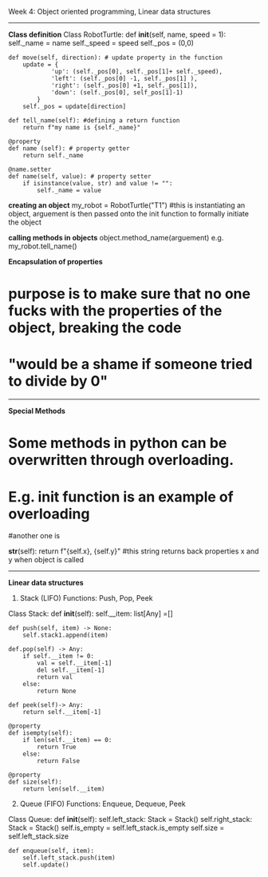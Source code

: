 Week 4: Object oriented programming, Linear data structures
_____________________________________________________________________________

__Class definition__
Class RobotTurtle:
    def __init__(self, name, speed = 1):
        self._name = name
        self._speed = speed
        self._pos = (0,0) 

    def move(self, direction): # update property in the function
        update = {
                'up': (self._pos[0], self._pos[1]+ self._speed),
                'left': (self._pos[0] -1, self._pos[1] ),
                'right': (self._pos[0] +1, self._pos[1]),
                'down': (self._pos[0], self_pos[1]-1)
            }
        self._pos = update[direction]

    def tell_name(self): #defining a return function
        return f"my name is {self._name}"

    @property
    def name (self): # property getter
        return self._name

    @name.setter 
    def name(self, value): # property setter
        if isinstance(value, str) and value != "":
            self._name = value


__creating an object__
my_robot = RobotTurtle("T1")  #this is instantiating an object, arguement is then passed onto the init function to formally initiate the object

__calling methods in objects__
object.method_name(arguement)
e.g. my_robot.tell_name()


__Encapsulation of properties__
# purpose is to make sure that no one fucks with the properties of the object, breaking the code
# "would be a shame if someone tried to divide by 0"
____________________________________________________________________________

__Special Methods__
# Some methods in python can be overwritten through overloading.
# E.g. __init__ function is an example of overloading


#another one is 

__str__(self):
    return f"{self.x}, {self.y}"
#this string returns back properties x and y when object is called

______________________________________________________________________________

__Linear data structures__

1. Stack (LIFO)
Functions: Push, Pop, Peek

Class Stack:
    def __init__(self):
        self.__item: list[Any] =[]

    def push(self, item) -> None:
        self.stack1.append(item)

    def.pop(self) -> Any:
        if self.__item != 0:
            val = self.__item[-1]
            del self.__item[-1]
            return val
        else:
            return None

    def peek(self)-> Any:
        return self.__item[-1]
    
    @property
    def isempty(self):
        if len(self.__item) == 0:
            return True
        else: 
            return False
    
    @property
    def size(self):
        return len(self.__item)

2. Queue (FIFO)
Functions: Enqueue, Dequeue, Peek

Class Queue:
    def __init__(self):
        self.left_stack: Stack = Stack()
        self.right_stack: Stack = Stack()
        self.is_empty = self.left_stack.is_empty
        self.size = self.left_stack.size

    def enqueue(self, item):
        self.left_stack.push(item)
        self.update()
